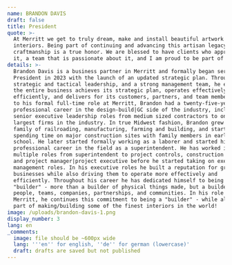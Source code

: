 ```yaml
---
name: BRANDON DAVIS
draft: false
title: President
quote: >-
  At Merritt we get to truly dream, make and install beautiful artwork with our
  interiors. Being part of continuing and advancing this artisan legacy of fine
  craftmanship is a true honor. We are blessed to have clients who appreciate
  it, a team that is passionate about it, and I am proud to be part of it.
details: >-
  Brandon Davis is a business partner in Merritt and formally began serving as
  President in 2023 with the launch of an updated strategic plan. Through
  strategic and tactical leadership, and a strong management team, he ensures
  the entire business achieves its strategic plan, operates effectively and
  efficiently, and delivers for its customers, partners, and team members. Prior
  to his formal full-time role at Merritt, Brandon had a twenty-five-year
  professional career in the design-build|GC side of the industry, including
  senior executive leadership roles from medium sized contractors to one of the
  largest firms in the industry. In true Midwest fashion, Brandon grew up in a
  family of railroading, manufacturing, farming and building, and started
  spending time on major construction sites with family members in early high
  school. He later started formally working as a laborer and started his
  professional career in the field as a superintendent. He has worked in
  multiple roles from superintendent to project controls, construction manager,
  and project manager|project executive before he started taking on executive
  management roles. In his executive roles he built a reputation for growing
  businesses while also driving them to operate more effectively and
  efficiently. Throughout his career he has dedicated himself to being a
  "builder" - more than a builder of physical things made, but a builder of
  people, teams, companies, partnerships, and communities. In his role at
  Merritt, he continues this commitment to being a "builder" - while also being
  part of making/building some of the finest interiors in the world!
image: /uploads/brandon-davis-1.png
display_number: 3
lang: en
_comments:
  image: file should be ~600px wide
  lang: '''en'' for english, ''de'' for german (lowercase)'
  draft: drafts are saved but not published
---
```

